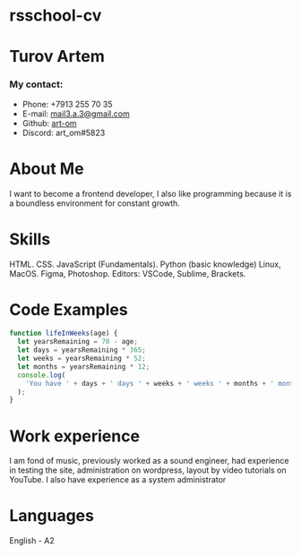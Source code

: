 # rsschool-cv

# Turov Artem

### My contact:

- Phone: +7913 255 70 35
- E-mail: mail3.a.3@gmail.com
- Github: [art-om](https://github.com/art-om)
- Discord: art_om#5823

# About Me

I want to become a frontend developer, I also like programming because it is a boundless environment for constant growth.

# Skills

  HTML.
  CSS.
  JavaScript (Fundamentals).
  Python (basic knowledge)
  Linux, MacOS.
  Figma, Photoshop.
  Editors: VSCode, Sublime, Brackets.

# Code Examples

```javascript
function lifeInWeeks(age) {
  let yearsRemaining = 70 - age;
  let days = yearsRemaining * 365; 
  let weeks = yearsRemaining * 52; 
  let months = yearsRemaining * 12;
  console.log(
    'You have ' + days + ' days ' + weeks + ' weeks ' + months + ' months'
  );
}
```

# Work experience

I am fond of music, previously worked as a sound engineer, had experience in testing the site, administration on wordpress, layout by video tutorials on YouTube. I also have experience as a system administrator

# Languages

English - A2 
